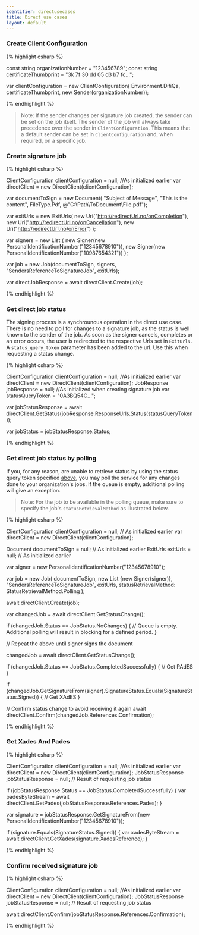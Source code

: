 ```yaml
---
identifier: directusecases
title: Direct use cases
layout: default
---
```


<h3 id="uc01">Create Client Configuration</h3>

{% highlight csharp %}

const string organizationNumber = "123456789";
const string certificateThumbprint = "3k 7f 30 dd 05 d3 b7 fc...";

var clientConfiguration = new ClientConfiguration(
    Environment.DifiQa,
    certificateThumbprint,
    new Sender(organizationNumber));

{% endhighlight %}

<blockquote>
Note: If the sender changes per signature job created, the sender can be set on the job itself. The sender of the job will always take precedence over the sender in <code>ClientConfiguration</code>. This means that a default sender can be set in <code>ClientConfiguration</code> and, when required, on a specific job.   
</blockquote>

<h3 id="uc02">Create signature job</h3>

{% highlight csharp %}

ClientConfiguration clientConfiguration = null; //As initialized earlier
var directClient = new DirectClient(clientConfiguration);

var documentToSign = new Document(
    "Subject of Message", 
    "This is the content", 
    FileType.Pdf, 
    @"C:\Path\ToDocument\File.pdf");

var exitUrls = new ExitUrls(
    new Uri("http://redirectUrl.no/onCompletion"), 
    new Uri("http://redirectUrl.no/onCancellation"), 
    new Uri("http://redirectUrl.no/onError")
    );

var signers = new List<Signer>
{
    new Signer(new PersonalIdentificationNumber("12345678910")),
    new Signer(new PersonalIdentificationNumber("10987654321"))
};

var job = new Job(documentToSign, signers, "SendersReferenceToSignatureJob", exitUrls);

var directJobResponse = await directClient.Create(job);

{% endhighlight %}

<h3 id="uc03">Get direct job status</h3>

The signing process is a synchrounous operation in the direct use case. There is no need to poll for changes to a signature job, as the status is well known to the sender of the job. As soon as the signer cancels, completes or an error occurs, the user is redirected to the respective Urls set in `ExitUrls`. A `status_query_token` parameter has been added to the url. Use this when requesting a status change.

{% highlight csharp %}

ClientConfiguration clientConfiguration = null; //As initialized earlier
var directClient = new DirectClient(clientConfiguration);
JobResponse jobResponse = null; //As initialized when creating signature job
var statusQueryToken = "0A3BQ54C...";

var jobStatusResponse =
    await directClient.GetStatus(jobResponse.ResponseUrls.Status(statusQueryToken));

var jobStatus = jobStatusResponse.Status;

{% endhighlight %}

<h3 id="uc04">Get direct job status by polling</h3>

If you, for any reason, are unable to retrieve status by using the status query token specified <a href="#uc03">above</a>, you may poll the service for any changes done to your organization's jobs. If the queue is empty, additional polling will give an exception.

<blockquote>Note: For the job to be available in the polling queue, make sure to specify the job's <code>statusRetrievalMethod</code> as illustrated below.</blockquote>

{% highlight csharp %}

ClientConfiguration clientConfiguration = null; // As initialized earlier
var directClient = new DirectClient(clientConfiguration);

Document documentToSign = null; // As initialized earlier
ExitUrls exitUrls = null; // As initialized earlier

var signer = new PersonalIdentificationNumber("12345678910");

var job = new Job(
    documentToSign,
    new List<Signer> {new Signer(signer)},
    "SendersReferenceToSignatureJob",
    exitUrls,
    statusRetrievalMethod: StatusRetrievalMethod.Polling
    );

await directClient.Create(job);

var changedJob = await directClient.GetStatusChange();

if (changedJob.Status == JobStatus.NoChanges)
{
    // Queue is empty. Additional polling will result in blocking for a defined period.
}

// Repeat the above until signer signs the document

changedJob = await directClient.GetStatusChange();

if (changedJob.Status == JobStatus.CompletedSuccessfully)
{
    // Get PAdES
}

if (changedJob.GetSignatureFrom(signer).SignatureStatus.Equals(SignatureStatus.Signed))
{
    // Get XAdES
}

// Confirm status change to avoid receiving it again
await directClient.Confirm(changedJob.References.Confirmation);

{% endhighlight %}

<h3 id="uc05">Get Xades And Pades</h3>

{% highlight csharp %}

ClientConfiguration clientConfiguration = null; //As initialized earlier
var directClient = new DirectClient(clientConfiguration);
JobStatusResponse jobStatusResponse = null; // Result of requesting job status

if (jobStatusResponse.Status == JobStatus.CompletedSuccessfully)
{
    var padesByteStream = await directClient.GetPades(jobStatusResponse.References.Pades);
}

var signature = jobStatusResponse.GetSignatureFrom(new PersonalIdentificationNumber("12345678910"));

if (signature.Equals(SignatureStatus.Signed))
{
    var xadesByteStream = await directClient.GetXades(signature.XadesReference);
}

{% endhighlight %}

<h3 id="uc06">Confirm received signature job</h3>

{% highlight csharp %}

ClientConfiguration clientConfiguration = null; //As initialized earlier
var directClient = new DirectClient(clientConfiguration);
JobStatusResponse jobStatusResponse = null; // Result of requesting job status

await directClient.Confirm(jobStatusResponse.References.Confirmation);

{% endhighlight %}
